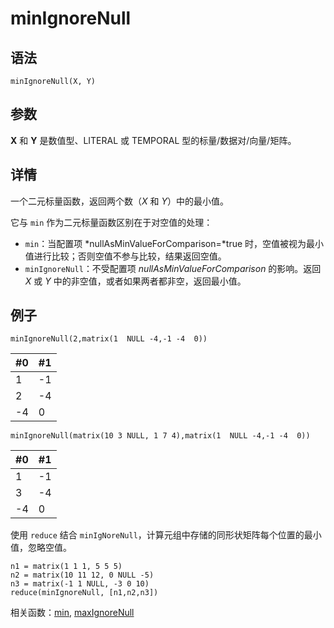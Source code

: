 # minIgnoreNull

## 语法

`minIgnoreNull(X, Y)`

## 参数

**X** 和 **Y** 是数值型、LITERAL 或 TEMPORAL 型的标量/数据对/向量/矩阵。

## 详情

一个二元标量函数，返回两个数（*X* 和 *Y*）中的最小值。

它与 `min` 作为二元标量函数区别在于对空值的处理：

* `min`：当配置项 *nullAsMinValueForComparison=*true
  时，空值被视为最小值进行比较；否则空值不参与比较，结果返回空值。
* `minIgnoreNull`：不受配置项 *nullAsMinValueForComparison*
  的影响。返回 *X* 或 *Y* 中的非空值，或者如果两者都非空，返回最小值。

## 例子

```
minIgnoreNull(2,matrix(1  NULL -4,-1 -4  0))
```

| #0 | #1 |
| --- | --- |
| 1 | -1 |
| 2 | -4 |
| -4 | 0 |

```
minIgnoreNull(matrix(10 3 NULL, 1 7 4),matrix(1  NULL -4,-1 -4  0))
```

| #0 | #1 |
| --- | --- |
| 1 | -1 |
| 3 | -4 |
| -4 | 0 |

使用 `reduce` 结合
`minIgNoreNull`，计算元组中存储的同形状矩阵每个位置的最小值，忽略空值。

```
n1 = matrix(1 1 1, 5 5 5)
n2 = matrix(10 11 12, 0 NULL -5)
n3 = matrix(-1 1 NULL, -3 0 10)
reduce(minIgnoreNull, [n1,n2,n3])
```

相关函数：[min](min.html), [maxIgnoreNull](maxignorenull.html)

